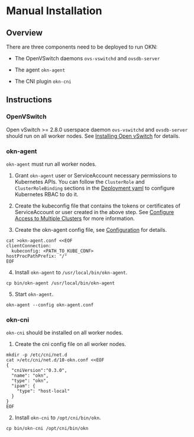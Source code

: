 # Manual Installation

## Overview

There are three components need to be deployed to run OKN:

* The OpenVSwitch daemons `ovs-vswitchd` and `ovsdb-server`

* The agent `okn-agent`

* The CNI plugin `okn-cni`

## Instructions

### OpenVSwitch

Open vSwitch >= 2.8.0 userspace daemon `ovs-vswitchd` and `ovsdb-server` should run on all worker nodes. See
[Installing Open vSwitch](https://docs.openvswitch.org/en/latest/intro/install/#installation-from-packages) for details.

### okn-agent

`okn-agent` must run all worker nodes.

1. Grant `okn-agent` user or ServiceAccount necessary permissions to Kubernetes APIs. You can follow the `ClusterRole`
and `ClusterRoleBinding` sections in the [Deployment yaml](/build/yamls/okn.yml) to configure
Kubernetes RBAC to do it.

2. Create the kubeconfig file that contains the tokens or certificates of ServiceAccount or user created in the above
step. See [Configure Access to Multiple Clusters](
https://kubernetes.io/docs/tasks/access-application-cluster/configure-access-multiple-clusters/) for more information.

3. Create the okn-agent config file, see [Configuration](configuration.md) for details.
```
cat >okn-agent.conf <<EOF
clientConnection:
  kubeconfig: <PATH_TO_KUBE_CONF>
hostProcPathPrefix: "/"
EOF
```

4. Install `okn-agent` to `/usr/local/bin/okn-agent`.
```
cp bin/okn-agent /usr/local/bin/okn-agent
```

5. Start `okn-agent`.
```
okn-agent --config okn-agent.conf
```

### okn-cni
`okn-cni` should be installed on all worker nodes.

1. Create the cni config file on all worker nodes.
```
mkdir -p /etc/cni/net.d
cat >/etc/cni/net.d/10-okn.conf <<EOF
{
  "cniVersion":"0.3.0",
  "name": "okn",
  "type": "okn",
  "ipam": {
    "type": "host-local"
  }
}
EOF
```

2. Install `okn-cni` to `/opt/cni/bin/okn`.
```
cp bin/okn-cni /opt/cni/bin/okn
```
